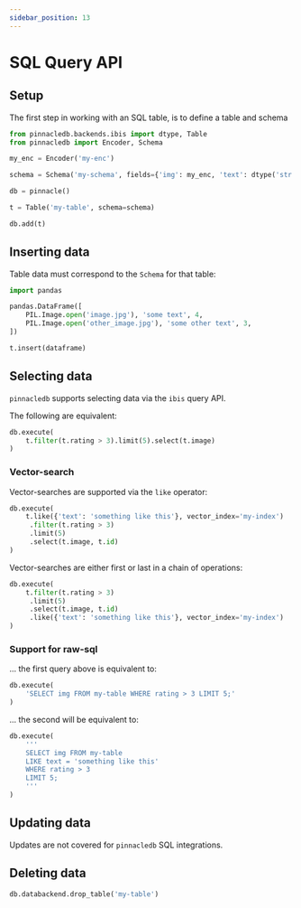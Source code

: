 ```yaml
---
sidebar_position: 13
---
```


# SQL Query API

## Setup

The first step in working with an SQL table, is to define a table and schema

```python
from pinnacledb.backends.ibis import dtype, Table
from pinnacledb import Encoder, Schema

my_enc = Encoder('my-enc')

schema = Schema('my-schema', fields={'img': my_enc, 'text': dtype('str'), 'rating': dtype('int')})

db = pinnacle()

t = Table('my-table', schema=schema)

db.add(t)
```

## Inserting data

Table data must correspond to the `Schema` for that table:

```python
import pandas

pandas.DataFrame([
    PIL.Image.open('image.jpg'), 'some text', 4,
    PIL.Image.open('other_image.jpg'), 'some other text', 3,
])

t.insert(dataframe)
```

## Selecting data

`pinnacledb` supports selecting data via the `ibis` query API.

The following are equivalent:

```python
db.execute(
    t.filter(t.rating > 3).limit(5).select(t.image)
)
```

### Vector-search

Vector-searches are supported via the `like` operator:

```python
db.execute(
    t.like({'text': 'something like this'}, vector_index='my-index')
     .filter(t.rating > 3)
     .limit(5)
     .select(t.image, t.id)
)
```

Vector-searches are either first or last in a chain of operations:

```python
db.execute(
    t.filter(t.rating > 3)
     .limit(5)
     .select(t.image, t.id)
     .like({'text': 'something like this'}, vector_index='my-index')
)
```

### Support for raw-sql

... the first query above is equivalent to:

```python
db.execute(
    'SELECT img FROM my-table WHERE rating > 3 LIMIT 5;'
)
```

... the second will be equivalent to:

```python
db.execute(
    '''
    SELECT img FROM my-table 
    LIKE text = 'something like this'
    WHERE rating > 3
    LIMIT 5;
    '''
)
```

## Updating data

Updates are not covered for `pinnacledb` SQL integrations.

## Deleting data

```python
db.databackend.drop_table('my-table')
```